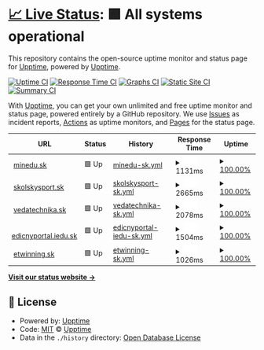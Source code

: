 # [📈 Live Status](https://upptime.github.io/upptime): <!--live status--> **🟩 All systems operational**

This repository contains the open-source uptime monitor and status page for [Upptime](https://upptime.js.org), powered by [Upptime](https://github.com/upptime/upptime).

[![Uptime CI](https://github.com/lubosm/minedusk-uptime/workflows/Uptime%20CI/badge.svg)](https://github.com/lubosm/minedusk-uptime/actions?query=workflow%3A%22Uptime+CI%22)
[![Response Time CI](https://github.com/lubosm/minedusk-uptime/workflows/Response%20Time%20CI/badge.svg)](https://github.com/lubosm/minedusk-uptime/actions?query=workflow%3A%22Response+Time+CI%22)
[![Graphs CI](https://github.com/lubosm/minedusk-uptime/workflows/Graphs%20CI/badge.svg)](https://github.com/lubosm/minedusk-uptime/actions?query=workflow%3A%22Graphs+CI%22)
[![Static Site CI](https://github.com/lubosm/minedusk-uptime/workflows/Static%20Site%20CI/badge.svg)](https://github.com/lubosm/minedusk-uptime/actions?query=workflow%3A%22Static+Site+CI%22)
[![Summary CI](https://github.com/lubosm/minedusk-uptime/workflows/Summary%20CI/badge.svg)](https://github.com/lubosm/minedusk-uptime/actions?query=workflow%3A%22Summary+CI%22)

With [Upptime](https://upptime.js.org), you can get your own unlimited and free uptime monitor and status page, powered entirely by a GitHub repository. We use [Issues](https://github.com/upptime/upptime/issues) as incident reports, [Actions](https://github.com/lubosm/minedusk-uptime/actions) as uptime monitors, and [Pages](https://upptime.github.io/upptime) for the status page.

<!--start: status pages-->
<!-- This summary is generated by Upptime (https://github.com/upptime/upptime) -->
<!-- Do not edit this manually, your changes will be overwritten -->
<!-- prettier-ignore -->
| URL | Status | History | Response Time | Uptime |
| --- | ------ | ------- | ------------- | ------ |
| <img alt="" src="https://favicons.githubusercontent.com/www.minedu.sk" height="13"> [minedu.sk](https://www.minedu.sk/) | 🟩 Up | [minedu-sk.yml](https://github.com/lubosm/minedusk-uptime/commits/HEAD/history/minedu-sk.yml) | <details><summary><img alt="Response time graph" src="./graphs/minedu-sk/response-time-week.png" height="20"> 1131ms</summary><br><a href="https://lubosm.github.io/minedusk-uptime/history/minedu-sk"><img alt="Response time 1131" src="https://img.shields.io/endpoint?url=https%3A%2F%2Fraw.githubusercontent.com%2Flubosm%2Fminedusk-uptime%2FHEAD%2Fapi%2Fminedu-sk%2Fresponse-time.json"></a><br><a href="https://lubosm.github.io/minedusk-uptime/history/minedu-sk"><img alt="24-hour response time 1131" src="https://img.shields.io/endpoint?url=https%3A%2F%2Fraw.githubusercontent.com%2Flubosm%2Fminedusk-uptime%2FHEAD%2Fapi%2Fminedu-sk%2Fresponse-time-day.json"></a><br><a href="https://lubosm.github.io/minedusk-uptime/history/minedu-sk"><img alt="7-day response time 1131" src="https://img.shields.io/endpoint?url=https%3A%2F%2Fraw.githubusercontent.com%2Flubosm%2Fminedusk-uptime%2FHEAD%2Fapi%2Fminedu-sk%2Fresponse-time-week.json"></a><br><a href="https://lubosm.github.io/minedusk-uptime/history/minedu-sk"><img alt="30-day response time 1131" src="https://img.shields.io/endpoint?url=https%3A%2F%2Fraw.githubusercontent.com%2Flubosm%2Fminedusk-uptime%2FHEAD%2Fapi%2Fminedu-sk%2Fresponse-time-month.json"></a><br><a href="https://lubosm.github.io/minedusk-uptime/history/minedu-sk"><img alt="1-year response time 1131" src="https://img.shields.io/endpoint?url=https%3A%2F%2Fraw.githubusercontent.com%2Flubosm%2Fminedusk-uptime%2FHEAD%2Fapi%2Fminedu-sk%2Fresponse-time-year.json"></a></details> | <details><summary><a href="https://lubosm.github.io/minedusk-uptime/history/minedu-sk">100.00%</a></summary><a href="https://lubosm.github.io/minedusk-uptime/history/minedu-sk"><img alt="All-time uptime 100.00%" src="https://img.shields.io/endpoint?url=https%3A%2F%2Fraw.githubusercontent.com%2Flubosm%2Fminedusk-uptime%2FHEAD%2Fapi%2Fminedu-sk%2Fuptime.json"></a><br><a href="https://lubosm.github.io/minedusk-uptime/history/minedu-sk"><img alt="24-hour uptime 100.00%" src="https://img.shields.io/endpoint?url=https%3A%2F%2Fraw.githubusercontent.com%2Flubosm%2Fminedusk-uptime%2FHEAD%2Fapi%2Fminedu-sk%2Fuptime-day.json"></a><br><a href="https://lubosm.github.io/minedusk-uptime/history/minedu-sk"><img alt="7-day uptime 100.00%" src="https://img.shields.io/endpoint?url=https%3A%2F%2Fraw.githubusercontent.com%2Flubosm%2Fminedusk-uptime%2FHEAD%2Fapi%2Fminedu-sk%2Fuptime-week.json"></a><br><a href="https://lubosm.github.io/minedusk-uptime/history/minedu-sk"><img alt="30-day uptime 100.00%" src="https://img.shields.io/endpoint?url=https%3A%2F%2Fraw.githubusercontent.com%2Flubosm%2Fminedusk-uptime%2FHEAD%2Fapi%2Fminedu-sk%2Fuptime-month.json"></a><br><a href="https://lubosm.github.io/minedusk-uptime/history/minedu-sk"><img alt="1-year uptime 100.00%" src="https://img.shields.io/endpoint?url=https%3A%2F%2Fraw.githubusercontent.com%2Flubosm%2Fminedusk-uptime%2FHEAD%2Fapi%2Fminedu-sk%2Fuptime-year.json"></a></details>
| <img alt="" src="https://favicons.githubusercontent.com/skolskysport.sk" height="13"> [skolskysport.sk](https://skolskysport.sk/) | 🟩 Up | [skolskysport-sk.yml](https://github.com/lubosm/minedusk-uptime/commits/HEAD/history/skolskysport-sk.yml) | <details><summary><img alt="Response time graph" src="./graphs/skolskysport-sk/response-time-week.png" height="20"> 2665ms</summary><br><a href="https://lubosm.github.io/minedusk-uptime/history/skolskysport-sk"><img alt="Response time 2665" src="https://img.shields.io/endpoint?url=https%3A%2F%2Fraw.githubusercontent.com%2Flubosm%2Fminedusk-uptime%2FHEAD%2Fapi%2Fskolskysport-sk%2Fresponse-time.json"></a><br><a href="https://lubosm.github.io/minedusk-uptime/history/skolskysport-sk"><img alt="24-hour response time 2665" src="https://img.shields.io/endpoint?url=https%3A%2F%2Fraw.githubusercontent.com%2Flubosm%2Fminedusk-uptime%2FHEAD%2Fapi%2Fskolskysport-sk%2Fresponse-time-day.json"></a><br><a href="https://lubosm.github.io/minedusk-uptime/history/skolskysport-sk"><img alt="7-day response time 2665" src="https://img.shields.io/endpoint?url=https%3A%2F%2Fraw.githubusercontent.com%2Flubosm%2Fminedusk-uptime%2FHEAD%2Fapi%2Fskolskysport-sk%2Fresponse-time-week.json"></a><br><a href="https://lubosm.github.io/minedusk-uptime/history/skolskysport-sk"><img alt="30-day response time 2665" src="https://img.shields.io/endpoint?url=https%3A%2F%2Fraw.githubusercontent.com%2Flubosm%2Fminedusk-uptime%2FHEAD%2Fapi%2Fskolskysport-sk%2Fresponse-time-month.json"></a><br><a href="https://lubosm.github.io/minedusk-uptime/history/skolskysport-sk"><img alt="1-year response time 2665" src="https://img.shields.io/endpoint?url=https%3A%2F%2Fraw.githubusercontent.com%2Flubosm%2Fminedusk-uptime%2FHEAD%2Fapi%2Fskolskysport-sk%2Fresponse-time-year.json"></a></details> | <details><summary><a href="https://lubosm.github.io/minedusk-uptime/history/skolskysport-sk">100.00%</a></summary><a href="https://lubosm.github.io/minedusk-uptime/history/skolskysport-sk"><img alt="All-time uptime 100.00%" src="https://img.shields.io/endpoint?url=https%3A%2F%2Fraw.githubusercontent.com%2Flubosm%2Fminedusk-uptime%2FHEAD%2Fapi%2Fskolskysport-sk%2Fuptime.json"></a><br><a href="https://lubosm.github.io/minedusk-uptime/history/skolskysport-sk"><img alt="24-hour uptime 100.00%" src="https://img.shields.io/endpoint?url=https%3A%2F%2Fraw.githubusercontent.com%2Flubosm%2Fminedusk-uptime%2FHEAD%2Fapi%2Fskolskysport-sk%2Fuptime-day.json"></a><br><a href="https://lubosm.github.io/minedusk-uptime/history/skolskysport-sk"><img alt="7-day uptime 100.00%" src="https://img.shields.io/endpoint?url=https%3A%2F%2Fraw.githubusercontent.com%2Flubosm%2Fminedusk-uptime%2FHEAD%2Fapi%2Fskolskysport-sk%2Fuptime-week.json"></a><br><a href="https://lubosm.github.io/minedusk-uptime/history/skolskysport-sk"><img alt="30-day uptime 100.00%" src="https://img.shields.io/endpoint?url=https%3A%2F%2Fraw.githubusercontent.com%2Flubosm%2Fminedusk-uptime%2FHEAD%2Fapi%2Fskolskysport-sk%2Fuptime-month.json"></a><br><a href="https://lubosm.github.io/minedusk-uptime/history/skolskysport-sk"><img alt="1-year uptime 100.00%" src="https://img.shields.io/endpoint?url=https%3A%2F%2Fraw.githubusercontent.com%2Flubosm%2Fminedusk-uptime%2FHEAD%2Fapi%2Fskolskysport-sk%2Fuptime-year.json"></a></details>
| <img alt="" src="https://favicons.githubusercontent.com/www.vedatechnika.sk" height="13"> [vedatechnika.sk](https://www.vedatechnika.sk/) | 🟩 Up | [vedatechnika-sk.yml](https://github.com/lubosm/minedusk-uptime/commits/HEAD/history/vedatechnika-sk.yml) | <details><summary><img alt="Response time graph" src="./graphs/vedatechnika-sk/response-time-week.png" height="20"> 2078ms</summary><br><a href="https://lubosm.github.io/minedusk-uptime/history/vedatechnika-sk"><img alt="Response time 2078" src="https://img.shields.io/endpoint?url=https%3A%2F%2Fraw.githubusercontent.com%2Flubosm%2Fminedusk-uptime%2FHEAD%2Fapi%2Fvedatechnika-sk%2Fresponse-time.json"></a><br><a href="https://lubosm.github.io/minedusk-uptime/history/vedatechnika-sk"><img alt="24-hour response time 2078" src="https://img.shields.io/endpoint?url=https%3A%2F%2Fraw.githubusercontent.com%2Flubosm%2Fminedusk-uptime%2FHEAD%2Fapi%2Fvedatechnika-sk%2Fresponse-time-day.json"></a><br><a href="https://lubosm.github.io/minedusk-uptime/history/vedatechnika-sk"><img alt="7-day response time 2078" src="https://img.shields.io/endpoint?url=https%3A%2F%2Fraw.githubusercontent.com%2Flubosm%2Fminedusk-uptime%2FHEAD%2Fapi%2Fvedatechnika-sk%2Fresponse-time-week.json"></a><br><a href="https://lubosm.github.io/minedusk-uptime/history/vedatechnika-sk"><img alt="30-day response time 2078" src="https://img.shields.io/endpoint?url=https%3A%2F%2Fraw.githubusercontent.com%2Flubosm%2Fminedusk-uptime%2FHEAD%2Fapi%2Fvedatechnika-sk%2Fresponse-time-month.json"></a><br><a href="https://lubosm.github.io/minedusk-uptime/history/vedatechnika-sk"><img alt="1-year response time 2078" src="https://img.shields.io/endpoint?url=https%3A%2F%2Fraw.githubusercontent.com%2Flubosm%2Fminedusk-uptime%2FHEAD%2Fapi%2Fvedatechnika-sk%2Fresponse-time-year.json"></a></details> | <details><summary><a href="https://lubosm.github.io/minedusk-uptime/history/vedatechnika-sk">100.00%</a></summary><a href="https://lubosm.github.io/minedusk-uptime/history/vedatechnika-sk"><img alt="All-time uptime 100.00%" src="https://img.shields.io/endpoint?url=https%3A%2F%2Fraw.githubusercontent.com%2Flubosm%2Fminedusk-uptime%2FHEAD%2Fapi%2Fvedatechnika-sk%2Fuptime.json"></a><br><a href="https://lubosm.github.io/minedusk-uptime/history/vedatechnika-sk"><img alt="24-hour uptime 100.00%" src="https://img.shields.io/endpoint?url=https%3A%2F%2Fraw.githubusercontent.com%2Flubosm%2Fminedusk-uptime%2FHEAD%2Fapi%2Fvedatechnika-sk%2Fuptime-day.json"></a><br><a href="https://lubosm.github.io/minedusk-uptime/history/vedatechnika-sk"><img alt="7-day uptime 100.00%" src="https://img.shields.io/endpoint?url=https%3A%2F%2Fraw.githubusercontent.com%2Flubosm%2Fminedusk-uptime%2FHEAD%2Fapi%2Fvedatechnika-sk%2Fuptime-week.json"></a><br><a href="https://lubosm.github.io/minedusk-uptime/history/vedatechnika-sk"><img alt="30-day uptime 100.00%" src="https://img.shields.io/endpoint?url=https%3A%2F%2Fraw.githubusercontent.com%2Flubosm%2Fminedusk-uptime%2FHEAD%2Fapi%2Fvedatechnika-sk%2Fuptime-month.json"></a><br><a href="https://lubosm.github.io/minedusk-uptime/history/vedatechnika-sk"><img alt="1-year uptime 100.00%" src="https://img.shields.io/endpoint?url=https%3A%2F%2Fraw.githubusercontent.com%2Flubosm%2Fminedusk-uptime%2FHEAD%2Fapi%2Fvedatechnika-sk%2Fuptime-year.json"></a></details>
| <img alt="" src="https://favicons.githubusercontent.com/edicnyportal.iedu.sk" height="13"> [edicnyportal.iedu.sk](https://edicnyportal.iedu.sk/) | 🟩 Up | [edicnyportal-iedu-sk.yml](https://github.com/lubosm/minedusk-uptime/commits/HEAD/history/edicnyportal-iedu-sk.yml) | <details><summary><img alt="Response time graph" src="./graphs/edicnyportal-iedu-sk/response-time-week.png" height="20"> 1504ms</summary><br><a href="https://lubosm.github.io/minedusk-uptime/history/edicnyportal-iedu-sk"><img alt="Response time 1504" src="https://img.shields.io/endpoint?url=https%3A%2F%2Fraw.githubusercontent.com%2Flubosm%2Fminedusk-uptime%2FHEAD%2Fapi%2Fedicnyportal-iedu-sk%2Fresponse-time.json"></a><br><a href="https://lubosm.github.io/minedusk-uptime/history/edicnyportal-iedu-sk"><img alt="24-hour response time 1504" src="https://img.shields.io/endpoint?url=https%3A%2F%2Fraw.githubusercontent.com%2Flubosm%2Fminedusk-uptime%2FHEAD%2Fapi%2Fedicnyportal-iedu-sk%2Fresponse-time-day.json"></a><br><a href="https://lubosm.github.io/minedusk-uptime/history/edicnyportal-iedu-sk"><img alt="7-day response time 1504" src="https://img.shields.io/endpoint?url=https%3A%2F%2Fraw.githubusercontent.com%2Flubosm%2Fminedusk-uptime%2FHEAD%2Fapi%2Fedicnyportal-iedu-sk%2Fresponse-time-week.json"></a><br><a href="https://lubosm.github.io/minedusk-uptime/history/edicnyportal-iedu-sk"><img alt="30-day response time 1504" src="https://img.shields.io/endpoint?url=https%3A%2F%2Fraw.githubusercontent.com%2Flubosm%2Fminedusk-uptime%2FHEAD%2Fapi%2Fedicnyportal-iedu-sk%2Fresponse-time-month.json"></a><br><a href="https://lubosm.github.io/minedusk-uptime/history/edicnyportal-iedu-sk"><img alt="1-year response time 1504" src="https://img.shields.io/endpoint?url=https%3A%2F%2Fraw.githubusercontent.com%2Flubosm%2Fminedusk-uptime%2FHEAD%2Fapi%2Fedicnyportal-iedu-sk%2Fresponse-time-year.json"></a></details> | <details><summary><a href="https://lubosm.github.io/minedusk-uptime/history/edicnyportal-iedu-sk">100.00%</a></summary><a href="https://lubosm.github.io/minedusk-uptime/history/edicnyportal-iedu-sk"><img alt="All-time uptime 100.00%" src="https://img.shields.io/endpoint?url=https%3A%2F%2Fraw.githubusercontent.com%2Flubosm%2Fminedusk-uptime%2FHEAD%2Fapi%2Fedicnyportal-iedu-sk%2Fuptime.json"></a><br><a href="https://lubosm.github.io/minedusk-uptime/history/edicnyportal-iedu-sk"><img alt="24-hour uptime 100.00%" src="https://img.shields.io/endpoint?url=https%3A%2F%2Fraw.githubusercontent.com%2Flubosm%2Fminedusk-uptime%2FHEAD%2Fapi%2Fedicnyportal-iedu-sk%2Fuptime-day.json"></a><br><a href="https://lubosm.github.io/minedusk-uptime/history/edicnyportal-iedu-sk"><img alt="7-day uptime 100.00%" src="https://img.shields.io/endpoint?url=https%3A%2F%2Fraw.githubusercontent.com%2Flubosm%2Fminedusk-uptime%2FHEAD%2Fapi%2Fedicnyportal-iedu-sk%2Fuptime-week.json"></a><br><a href="https://lubosm.github.io/minedusk-uptime/history/edicnyportal-iedu-sk"><img alt="30-day uptime 100.00%" src="https://img.shields.io/endpoint?url=https%3A%2F%2Fraw.githubusercontent.com%2Flubosm%2Fminedusk-uptime%2FHEAD%2Fapi%2Fedicnyportal-iedu-sk%2Fuptime-month.json"></a><br><a href="https://lubosm.github.io/minedusk-uptime/history/edicnyportal-iedu-sk"><img alt="1-year uptime 100.00%" src="https://img.shields.io/endpoint?url=https%3A%2F%2Fraw.githubusercontent.com%2Flubosm%2Fminedusk-uptime%2FHEAD%2Fapi%2Fedicnyportal-iedu-sk%2Fuptime-year.json"></a></details>
| <img alt="" src="https://favicons.githubusercontent.com/www.etwinning.sk" height="13"> [etwinning.sk](http://www.etwinning.sk/) | 🟩 Up | [etwinning-sk.yml](https://github.com/lubosm/minedusk-uptime/commits/HEAD/history/etwinning-sk.yml) | <details><summary><img alt="Response time graph" src="./graphs/etwinning-sk/response-time-week.png" height="20"> 1026ms</summary><br><a href="https://lubosm.github.io/minedusk-uptime/history/etwinning-sk"><img alt="Response time 1026" src="https://img.shields.io/endpoint?url=https%3A%2F%2Fraw.githubusercontent.com%2Flubosm%2Fminedusk-uptime%2FHEAD%2Fapi%2Fetwinning-sk%2Fresponse-time.json"></a><br><a href="https://lubosm.github.io/minedusk-uptime/history/etwinning-sk"><img alt="24-hour response time 1026" src="https://img.shields.io/endpoint?url=https%3A%2F%2Fraw.githubusercontent.com%2Flubosm%2Fminedusk-uptime%2FHEAD%2Fapi%2Fetwinning-sk%2Fresponse-time-day.json"></a><br><a href="https://lubosm.github.io/minedusk-uptime/history/etwinning-sk"><img alt="7-day response time 1026" src="https://img.shields.io/endpoint?url=https%3A%2F%2Fraw.githubusercontent.com%2Flubosm%2Fminedusk-uptime%2FHEAD%2Fapi%2Fetwinning-sk%2Fresponse-time-week.json"></a><br><a href="https://lubosm.github.io/minedusk-uptime/history/etwinning-sk"><img alt="30-day response time 1026" src="https://img.shields.io/endpoint?url=https%3A%2F%2Fraw.githubusercontent.com%2Flubosm%2Fminedusk-uptime%2FHEAD%2Fapi%2Fetwinning-sk%2Fresponse-time-month.json"></a><br><a href="https://lubosm.github.io/minedusk-uptime/history/etwinning-sk"><img alt="1-year response time 1026" src="https://img.shields.io/endpoint?url=https%3A%2F%2Fraw.githubusercontent.com%2Flubosm%2Fminedusk-uptime%2FHEAD%2Fapi%2Fetwinning-sk%2Fresponse-time-year.json"></a></details> | <details><summary><a href="https://lubosm.github.io/minedusk-uptime/history/etwinning-sk">100.00%</a></summary><a href="https://lubosm.github.io/minedusk-uptime/history/etwinning-sk"><img alt="All-time uptime 100.00%" src="https://img.shields.io/endpoint?url=https%3A%2F%2Fraw.githubusercontent.com%2Flubosm%2Fminedusk-uptime%2FHEAD%2Fapi%2Fetwinning-sk%2Fuptime.json"></a><br><a href="https://lubosm.github.io/minedusk-uptime/history/etwinning-sk"><img alt="24-hour uptime 100.00%" src="https://img.shields.io/endpoint?url=https%3A%2F%2Fraw.githubusercontent.com%2Flubosm%2Fminedusk-uptime%2FHEAD%2Fapi%2Fetwinning-sk%2Fuptime-day.json"></a><br><a href="https://lubosm.github.io/minedusk-uptime/history/etwinning-sk"><img alt="7-day uptime 100.00%" src="https://img.shields.io/endpoint?url=https%3A%2F%2Fraw.githubusercontent.com%2Flubosm%2Fminedusk-uptime%2FHEAD%2Fapi%2Fetwinning-sk%2Fuptime-week.json"></a><br><a href="https://lubosm.github.io/minedusk-uptime/history/etwinning-sk"><img alt="30-day uptime 100.00%" src="https://img.shields.io/endpoint?url=https%3A%2F%2Fraw.githubusercontent.com%2Flubosm%2Fminedusk-uptime%2FHEAD%2Fapi%2Fetwinning-sk%2Fuptime-month.json"></a><br><a href="https://lubosm.github.io/minedusk-uptime/history/etwinning-sk"><img alt="1-year uptime 100.00%" src="https://img.shields.io/endpoint?url=https%3A%2F%2Fraw.githubusercontent.com%2Flubosm%2Fminedusk-uptime%2FHEAD%2Fapi%2Fetwinning-sk%2Fuptime-year.json"></a></details>

<!--end: status pages-->

[**Visit our status website →**](https://upptime.github.io/upptime)

## 📄 License

- Powered by: [Upptime](https://github.com/upptime/upptime)
- Code: [MIT](./LICENSE) © [Upptime](https://upptime.js.org)
- Data in the `./history` directory: [Open Database License](https://opendatacommons.org/licenses/odbl/1-0/)

